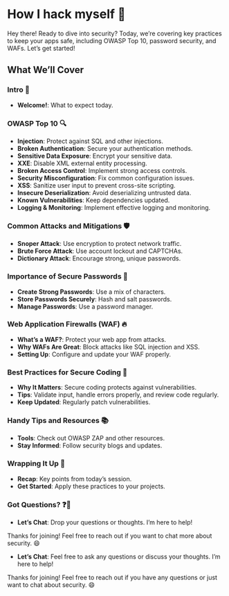 # How I hack myself 🚀

Hey there! Ready to dive into security? Today, we’re covering key practices to keep your apps safe, including OWASP Top 10, password security, and WAFs. Let’s get started!

## What We’ll Cover 

### Intro 👋
- **Welcome!**: What to expect today.

### OWASP Top 10 🔍
- **Injection**: Protect against SQL and other injections.
- **Broken Authentication**: Secure your authentication methods.
- **Sensitive Data Exposure**: Encrypt your sensitive data.
- **XXE**: Disable XML external entity processing.
- **Broken Access Control**: Implement strong access controls.
- **Security Misconfiguration**: Fix common configuration issues.
- **XSS**: Sanitize user input to prevent cross-site scripting.
- **Insecure Deserialization**: Avoid deserializing untrusted data.
- **Known Vulnerabilities**: Keep dependencies updated.
- **Logging & Monitoring**: Implement effective logging and monitoring.

### Common Attacks and Mitigations 🛡️
- **Snoper Attack**: Use encryption to protect network traffic.
- **Brute Force Attack**: Use account lockout and CAPTCHAs.
- **Dictionary Attack**: Encourage strong, unique passwords.

### Importance of Secure Passwords 🔑
- **Create Strong Passwords**: Use a mix of characters.
- **Store Passwords Securely**: Hash and salt passwords.
- **Manage Passwords**: Use a password manager.

### Web Application Firewalls (WAF) 🔥
- **What’s a WAF?**: Protect your web app from attacks.
- **Why WAFs Are Great**: Block attacks like SQL injection and XSS.
- **Setting Up**: Configure and update your WAF properly.

### Best Practices for Secure Coding 🔐
- **Why It Matters**: Secure coding protects against vulnerabilities.
- **Tips**: Validate input, handle errors properly, and review code regularly.
- **Keep Updated**: Regularly patch vulnerabilities.

### Handy Tips and Resources 📚
- **Tools**: Check out OWASP ZAP and other resources.
- **Stay Informed**: Follow security blogs and updates.

### Wrapping It Up 🎯
- **Recap**: Key points from today’s session.
- **Get Started**: Apply these practices to your projects.

### Got Questions? ❓💬
- **Let’s Chat**: Drop your questions or thoughts. I’m here to help!

Thanks for joining! Feel free to reach out if you want to chat more about security. 😄

- **Let’s Chat**: Feel free to ask any questions or discuss your thoughts. I’m here to help!

Thanks for joining! Feel free to reach out if you have any questions or just want to chat about security. 😄

